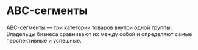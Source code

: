 # ABC-сегменты

ABC-сегменты — три категории товаров внутри одной группы. Владельцы бизнеса сравнивают их между собой и определяют самые перспективные и успешные.
